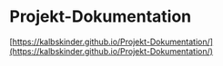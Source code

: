 # Projekt-Dokumentation

[https://kalbskinder.github.io/Projekt-Dokumentation/](https://kalbskinder.github.io/Projekt-Dokumentation/)
